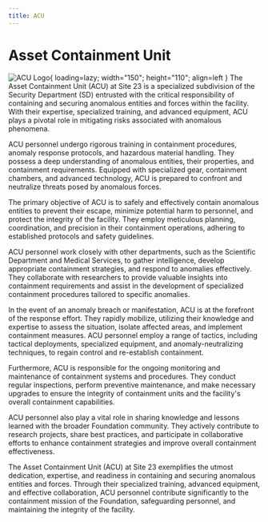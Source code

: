 ```yaml
---
title: ACU
---
```


# Asset Containment Unit

![ACU Logo](images/logo.png){ loading=lazy; width="150"; height="110"; align=left } The Asset Containment Unit (ACU) at Site 23 is a specialized subdivision of the Security Department (SD) entrusted with the critical responsibility of containing and securing anomalous entities and forces within the facility. With their expertise, specialized training, and advanced equipment, ACU plays a pivotal role in mitigating risks associated with anomalous phenomena.

ACU personnel undergo rigorous training in containment procedures, anomaly response protocols, and hazardous material handling. They possess a deep understanding of anomalous entities, their properties, and containment requirements. Equipped with specialized gear, containment chambers, and advanced technology, ACU is prepared to confront and neutralize threats posed by anomalous forces.

The primary objective of ACU is to safely and effectively contain anomalous entities to prevent their escape, minimize potential harm to personnel, and protect the integrity of the facility. They employ meticulous planning, coordination, and precision in their containment operations, adhering to established protocols and safety guidelines.

ACU personnel work closely with other departments, such as the Scientific Department and Medical Services, to gather intelligence, develop appropriate containment strategies, and respond to anomalies effectively. They collaborate with researchers to provide valuable insights into containment requirements and assist in the development of specialized containment procedures tailored to specific anomalies.

In the event of an anomaly breach or manifestation, ACU is at the forefront of the response effort. They rapidly mobilize, utilizing their knowledge and expertise to assess the situation, isolate affected areas, and implement containment measures. ACU personnel employ a range of tactics, including tactical deployments, specialized equipment, and anomaly-neutralizing techniques, to regain control and re-establish containment.

Furthermore, ACU is responsible for the ongoing monitoring and maintenance of containment systems and procedures. They conduct regular inspections, perform preventive maintenance, and make necessary upgrades to ensure the integrity of containment units and the facility's overall containment capabilities.

ACU personnel also play a vital role in sharing knowledge and lessons learned with the broader Foundation community. They actively contribute to research projects, share best practices, and participate in collaborative efforts to enhance containment strategies and improve overall containment effectiveness.

The Asset Containment Unit (ACU) at Site 23 exemplifies the utmost dedication, expertise, and readiness in containing and securing anomalous entities and forces. Through their specialized training, advanced equipment, and effective collaboration, ACU personnel contribute significantly to the containment mission of the Foundation, safeguarding personnel, and maintaining the integrity of the facility.